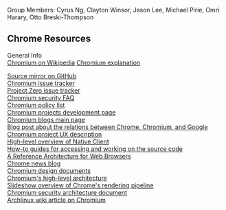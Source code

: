 Group Members: Cyrus Ng, Clayton Winsor, Jason Lee, Michael Pirie, Omri Harary, Otto Breski-Thompson  

## Chrome Resources

General Info  
[Chromium on Wikipedia](https://en.wikipedia.org/wiki/Chromium_(web_browser))  
[Chromium explanation](https://www.computerworld.com/article/3261009/web-browsers/googles-chromium-browser-explained.html)  

[Source mirror on GitHub](https://github.com/chromium/chromium)  
[Chromium issue tracker](https://bugs.chromium.org/p/chromium/issues/list)  
[Project Zero issue tracker](https://bugs.chromium.org/p/project-zero/issues/list)  
[Chromium security FAQ](https://dev.chromium.org/Home/chromium-security/security-faq?pli=1)  
[Chromium policy list](https://dev.chromium.org/administrators/policy-list-3)  
[Chromium projects development page](https://dev.chromium.org/Home)  
[Chromium blogs main page](https://blog.chromium.org/)  
[Blog post about the relations between Chrome, Chromium, and Google](https://blog.chromium.org/2008/10/google-chrome-chromium-and-google.html)  
[Chromium project UX description](https://dev.chromium.org/user-experience)  
[High-level overview of Native Client](https://www.chromium.org/nativeclient/getting-started/getting-started-background-and-basics)  
[How-to guides for accessing and working on the source code](https://www.chromium.org/developers/how-tos/get-the-code)  
[A Reference Architecture for Web Browsers](https://grosskurth.ca/papers/browser-refarch.pdf)  
[Chrome news blog](https://blog.google/products/chrome/)  
[Chromium design documents](https://www.chromium.org/developers/design-documents)  
[Chromium's high-level architecture](https://www.chromium.org/developers/design-documents/multi-process-architecture)  
[Slideshow overview of Chrome's rendering pipeline](https://docs.google.com/presentation/d/1boPxbgNrTU0ddsc144rcXayGA_WF53k96imRH8Mp34Y)  
[Chromium security architecture document](https://seclab.stanford.edu/websec/chromium/chromium-security-architecture.pdf)  
[Archlinux wiki article on Chromium](https://wiki.archlinux.org/index.php/Chromium)  
